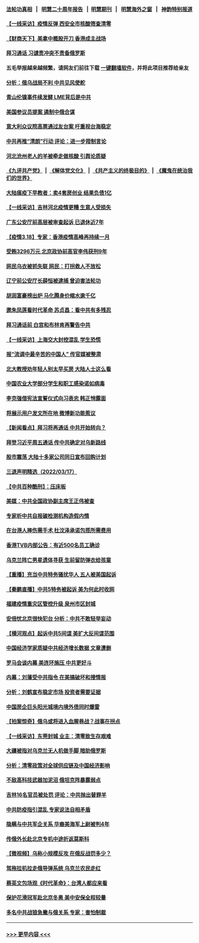 #### [法轮功真相](https://github.com/gfw-breaker/truth/blob/master/README.md?t=0) &nbsp;&nbsp;|&nbsp;&nbsp; [明慧二十周年报告](https://github.com/gfw-breaker/mh-reports/blob/master/README.md?t=0) &nbsp;&nbsp;|&nbsp;&nbsp;[明慧期刊](https://github.com/gfw-breaker/mh-qikan) &nbsp;&nbsp;|&nbsp;&nbsp; [明慧海外之窗](https://github.com/gfw-breaker/mh-news/blob/master/README.md?t=0) &nbsp;&nbsp;|&nbsp;&nbsp; [神韵特别报道](https://github.com/gfw-breaker/mh-news/blob/master/shenyun.md?t=0)
#### [【一线采访】疫情反弹 西安全市核酸筛查清零](../pages/nsc413/n13656572.md?t=03190351) 
#### [【财商天下】美拿中概股开刀 香港成主战场](../pages/nsc413/n13653967.md?t=03190351) 
#### [拜习通话 习谴责冲突不责备俄罗斯](../pages/nsc413/n13655968.md?t=03190351) 
#### 五毛举报越来越频繁，请网友们前往下载 [一键翻墙软件](https://github.com/gfw-breaker/ssr-accounts)，并将此项目推荐给亲友
#### [分析：俄乌战局不利 中共见风使舵](../pages/nsc413/n13656248.md?t=03190351) 
#### [青山伦镍事件续发酵 LME背后是中共](../pages/nsc413/n13656540.md?t=03190351) 
#### [美国参议员提案 遏制中俄合谋](../pages/nsc413/n13656339.md?t=03190351) 
#### [意大利众议院高票通过友台案 吁重视台海稳定](../pages/nsc413/n13655761.md?t=03190351) 
#### [中共再推“清朗”行动 评论：进一步箝制言论](../pages/nsc413/n13655673.md?t=03190351) 
#### [河北沧州老人的羊被牵走做核酸 引舆论质疑](../pages/nsc413/n13655772.md?t=03190351) 
#### [《九评共产党》](https://github.com/begood0513/9ping.md/blob/master/README.md) &nbsp;|&nbsp; [《解体党文化》](../../../../jtdwh.md/blob/master/README.md)  &nbsp;|&nbsp; [《共产主义的终极目的》](../../../../gczydzjmd.md/blob/master/README.md) &nbsp;|&nbsp; [《魔鬼在统治我们的世界》](../../../../mgztzwmdsj.md/blob/master/README.md) 
#### [大陆瘟疫下早教者：卖4套房创业 结果负债1亿](../pages/nsc413/n13655562.md?t=03190351) 
#### [【一线采访】吉林河北疫情更糟 生意人受损失](../pages/nsc413/n13655010.md?t=03190351) 
#### [广东公安厅前高层被审查起诉 已退休近7年](../pages/nsc413/n13655716.md?t=03190351) 
#### [【疫情3.18】专家：香港疫情高峰再持续一月](../pages/nsc413/n13655307.md?t=03190351) 
#### [受贿3296万元 北京政协前高官李伟获刑9年](../pages/nsc413/n13655665.md?t=03190351) 
#### [网民乌衣被抓失联 网民：打拐救人不放松](../pages/nsc413/n13655616.md?t=03190351) 
#### [辽宁前公安厅长薛恒被逮捕 曾迫害法轮功](../pages/nsc413/n13655649.md?t=03190351) 
#### [胡润富豪榜出炉 马化腾身价缩水逾千亿](../pages/nsc413/n13655221.md?t=03190351) 
#### [邀朱凤莲看时代革命 苏贞昌：看中共有多残忍](../pages/nsc413/n13654902.md?t=03190351) 
#### [拜习通话前 白宫和布林肯再警告中共](../pages/nsc413/n13654395.md?t=03190351) 
#### [【一线采访】上海交大封控混乱 学生恐慌](../pages/nsc413/n13655062.md?t=03190351) 
#### [报“流调中最辛苦的中国人” 传官媒被整肃](../pages/nsc413/n13655290.md?t=03190351) 
#### [北大教授劝年轻人别太早买房 大陆人士这么看](../pages/nsc413/n13655295.md?t=03190351) 
#### [中国农业大学部分学生和职工感染诺如病毒](../pages/nsc413/n13655277.md?t=03190351) 
#### [李克强借宪法宣誓仪式向习表忠 韩正悄露面](../pages/nsc413/n13655203.md?t=03190351) 
#### [将展示用户发文所在地 微博新功能惹议](../pages/nsc413/n13654865.md?t=03190351) 
#### [【新闻看点】拜习将再通话 中共开始转向？](../pages/nsc413/n13654272.md?t=03190351) 
#### [拜登习近平周五通话 传中共确定对乌新路线](../pages/nsc413/n13654243.md?t=03190351) 
#### [股市震荡 大陆十多家公司同日宣布回购计划](../pages/nsc413/n13654975.md?t=03190351) 
#### [三退声明精选（2022/03/17）](../pages/nsc413/n13654889.md?t=03190351) 
#### [【中共百种酷刑】：压床板](../pages/nsc413/n13647678.md?t=03190351) 
#### [美媒：中共全国政协副主席王正伟被查](../pages/nsc413/n13654671.md?t=03190351) 
#### [专家析中共自报碳检测机构造假内情](../pages/nsc413/n13654609.md?t=03190351) 
#### [在台港人摔伤需手术 杜汶泽承诺包揽所需费用](../pages/nsc413/n13654273.md?t=03190351) 
#### [香港TVB内部公告：有近500名员工确诊](../pages/nsc413/n13653966.md?t=03190351) 
#### [乌克兰阵亡男星遗体寻获 生前留防弹衣给孩童](../pages/nsc413/n13654085.md?t=03190351) 
#### [【重播】充当中共特务骚扰华人 五人被美国起诉](../pages/nsc413/n13654466.md?t=03190351) 
#### [【秦鹏直播】中共5特务被起诉 美为何此时收网](../pages/nsc413/n13654287.md?t=03190351) 
#### [福建疫情重灾区管控升级 泉州市区封城](../pages/nsc413/n13654317.md?t=03190351) 
#### [安倍忧北京很快犯台 分析：中共不敢轻举妄动](../pages/nsc413/n13654078.md?t=03190351) 
#### [【横河观点】起诉中共5间谍 美扩大反间谍范围](../pages/nsc413/n13654294.md?t=03190351) 
#### [中国经济学家质疑中共经济增长数据 文章遭删](../pages/nsc413/n13654259.md?t=03190351) 
#### [罗马会谈内幕 美连环施压 中共更好斗](../pages/nsc413/n13654127.md?t=03190351) 
#### [内幕：刘藩受中共指令 在美搞破坏和搜情报](../pages/nsc413/n13654181.md?t=03190351) 
#### [分析：刘鹤宣布稳定市场 投资者需要证据](../pages/nsc413/n13654099.md?t=03190351) 
#### [中国房企巨头阳光城境内境外债同时爆雷](../pages/nsc413/n13654087.md?t=03190351) 
#### [【拍案惊奇】俄乌或将进入血腥巷战？战事在拐点](../pages/nsc413/n13653167.md?t=03190351) 
#### [【一线采访】东莞封城 业主：清零致生存艰难](../pages/nsc413/n13652379.md?t=03190351) 
#### [大疆被指对乌克兰无人机做手脚 暗助俄罗斯](../pages/nsc413/n13648296.md?t=03190351) 
#### [分析：清零政策对全球供应链及中国经济影响](../pages/nsc413/n13653981.md?t=03190351) 
#### [不敌高科技武器加泥沼 俄坦克阵暴露弱点](../pages/nsc413/n13653919.md?t=03190351) 
#### [吉林16名官员被处罚 评论：中共抛出替罪羊](../pages/nsc413/n13653178.md?t=03190351) 
#### [中共防疫指引混乱 专家说法自相矛盾](../pages/nsc413/n13653491.md?t=03190351) 
#### [隐瞒与中共军企关系 华裔美海军上尉被判4年](../pages/nsc413/n13653959.md?t=03190351) 
#### [传俄外长赴北京专机中途折返莫斯科](../pages/nsc413/n13653881.md?t=03190351) 
#### [【微视频】乌称小规模反攻 在俄反战罚多少？](../pages/nsc413/n13651543.md?t=03190351) 
#### [驾拖拉机拉走俄导弹系统 乌克兰农民走红](../pages/nsc413/n13653719.md?t=03190351) 
#### [蔡英文包场观《时代革命》：台湾人都应来看](../pages/nsc413/n13653228.md?t=03190351) 
#### [保护花滑冠军赴北京冬奥 美中安保全程较量](../pages/nsc413/n13653428.md?t=03190351) 
#### [多名中共战狼急撇与俄关系 专家：害怕制裁](../pages/nsc413/n13653607.md?t=03190351) 

----
#### [ >>> 更早内容 <<< ](../indexes/nsc413-earlier.md)
